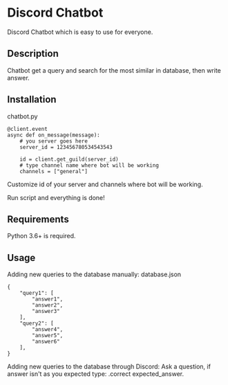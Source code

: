 # Discord Chatbot
Discord Chatbot which is easy to use for everyone. 

## Description
Chatbot get a query and search for the most similar in database, then write answer.

## Installation
chatbot.py
```
@client.event
async def on_message(message):
	# you server goes here
	server_id = 123456780534543543
	
	id = client.get_guild(server_id)
	# type channel name where bot will be working
	channels = ["general"]
```
Customize id of your server and channels where bot will be working.

Run script and everything is done!

## Requirements
Python 3.6+ is required.

## Usage
Adding new queries to the database manually:
database.json
```
{
    "query1": [
        "answer1",
        "answer2",
        "answer3"
    ],
    "query2": [
        "answer4",
        "answer5",
        "answer6"
    ],
}
```
Adding new queries to the database through Discord:
Ask a question, if answer isn't as you expected type: .correct expected_answer.
